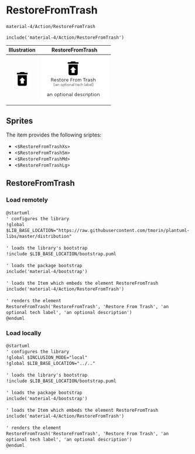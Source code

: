 # RestoreFromTrash


```text
material-4/Action/RestoreFromTrash
```

```text
include('material-4/Action/RestoreFromTrash')
```



| Illustration | RestoreFromTrash |
| :---: | :---: |
| ![illustration for Illustration](../../material-4/Action/RestoreFromTrash.png) | ![illustration for RestoreFromTrash](../../material-4/Action/RestoreFromTrash.Local.png) |



## Sprites
The item provides the following sriptes:

- `<$RestoreFromTrashXs>`
- `<$RestoreFromTrashSm>`
- `<$RestoreFromTrashMd>`
- `<$RestoreFromTrashLg>`





## RestoreFromTrash

### Load remotely
```plantuml
@startuml
' configures the library
!global $LIB_BASE_LOCATION="https://raw.githubusercontent.com/tmorin/plantuml-libs/master/distribution"

' loads the library's bootstrap
!include $LIB_BASE_LOCATION/bootstrap.puml

' loads the package bootstrap
include('material-4/bootstrap')

' loads the Item which embeds the element RestoreFromTrash
include('material-4/Action/RestoreFromTrash')

' renders the element
RestoreFromTrash('RestoreFromTrash', 'Restore From Trash', 'an optional tech label', 'an optional description')
@enduml
```

### Load locally
```plantuml
@startuml
' configures the library
!global $INCLUSION_MODE="local"
!global $LIB_BASE_LOCATION="../.."

' loads the library's bootstrap
!include $LIB_BASE_LOCATION/bootstrap.puml

' loads the package bootstrap
include('material-4/bootstrap')

' loads the Item which embeds the element RestoreFromTrash
include('material-4/Action/RestoreFromTrash')

' renders the element
RestoreFromTrash('RestoreFromTrash', 'Restore From Trash', 'an optional tech label', 'an optional description')
@enduml
```

